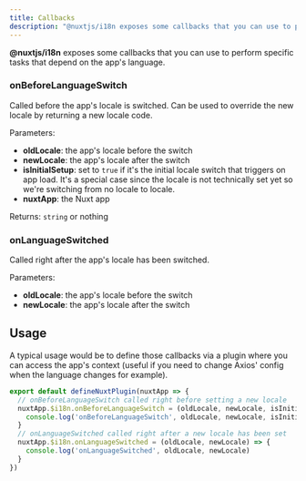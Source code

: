 ```yaml
---
title: Callbacks
description: "@nuxtjs/i18n exposes some callbacks that you can use to perform specific tasks that depend on the app's language."
---
```


**@nuxtjs/i18n** exposes some callbacks that you can use to perform specific tasks that depend on the app's language.

### onBeforeLanguageSwitch

Called before the app's locale is switched. Can be used to override the new locale by returning a new locale code.

Parameters:

- **oldLocale**: the app's locale before the switch
- **newLocale**: the app's locale after the switch
- **isInitialSetup**: set to `true` if it's the initial locale switch that triggers on app load. It's a special case since the locale is not technically set yet so we're switching from no locale to locale.
- **nuxtApp**: the Nuxt app

Returns: `string` or nothing

### onLanguageSwitched

Called right after the app's locale has been switched.

Parameters:

- **oldLocale**: the app's locale before the switch
- **newLocale**: the app's locale after the switch

## Usage

A typical usage would be to define those callbacks via a plugin where you can access the app's context \(useful if you need to change Axios' config when the language changes for example\).

```js {}[/plugins/i18n.js]
export default defineNuxtPlugin(nuxtApp => {
  // onBeforeLanguageSwitch called right before setting a new locale
  nuxtApp.$i18n.onBeforeLanguageSwitch = (oldLocale, newLocale, isInitialSetup, nuxtApp) => {
    console.log('onBeforeLanguageSwitch', oldLocale, newLocale, isInitialSetup)
  }
  // onLanguageSwitched called right after a new locale has been set
  nuxtApp.$i18n.onLanguageSwitched = (oldLocale, newLocale) => {
    console.log('onLanguageSwitched', oldLocale, newLocale)
  }
})
```
